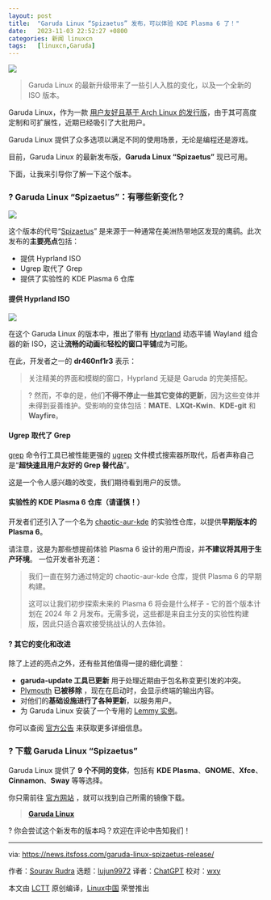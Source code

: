 ```yaml
---
layout: post
title:	"Garuda Linux “Spizaetus” 发布，可以体验 KDE Plasma 6 了！"
date:	2023-11-03 22:52:27 +0800 
categories:	新闻 linuxcn 
tags:	[linuxcn,Garuda]
---
```



![](/Asserts/Images//attachment/album/202311/03/225157jllf15lmeqehhhip.jpg)



> 
> Garuda Linux 的最新升级带来了一些引人入胜的变化，以及一个全新的 ISO 版本。
> 
> 
> 


Garuda Linux，作为一款 [用户友好且基于 Arch Linux 的发行版](https://itsfoss.com/arch-based-linux-distros/)，由于其可高度定制和可扩展性，近期已经吸引了大批用户。


Garuda Linux 提供了众多选项以满足不同的使用场景，无论是编程还是游戏。


目前，Garuda Linux 的最新发布版，**Garuda Linux “Spizaetus”** 现已可用。


下面，让我来引导你了解一下这个版本。


### ? Garuda Linux “Spizaetus”：有哪些新变化？


![](/Asserts/Images//attachment/album/202311/03/225227sxdwrp5rrdzale00.png)


这个版本的代号“[Spizaetus](https://en.wikipedia.org/wiki/Spizaetus)” 是来源于一种通常在美洲热带地区发现的鹰鹞。此次发布的**主要亮点**包括：


* 提供 Hyprland ISO
* Ugrep 取代了 Grep
* 提供了实验性的 KDE Plasma 6 仓库


#### 提供 Hyprland ISO


![](/Asserts/Images//attachment/album/202311/03/225228yljls041s4ss1smm.png)


在这个 Garuda Linux 的版本中，推出了带有 [Hyprland](https://hyprland.org/) 动态平铺 Wayland 组合器的新 ISO，这让**流畅的动画**和**轻松的窗口平铺**成为可能。


在此，开发者之一的 **dr460nf1r3** 表示：



> 
> 关注精美的界面和模糊的窗口，Hyprland 无疑是 Garuda 的完美搭配。
> 
> 
> 



> 
> ? 然而，不幸的是，他们**不得不停止一些其它变体的更新**，因为这些变体并未得到妥善维护。受影响的变体包括：**MATE**、**LXQt-Kwin**、**KDE-git** 和 **Wayfire**。
> 
> 
> 


#### Ugrep 取代了 Grep


[grep](https://en.wikipedia.org/wiki/Grep) 命令行工具已被性能更强的 [ugrep](https://ugrep.com/) 文件模式搜索器所取代，后者声称自己是“**超快速且用户友好的 Grep 替代品**”。


这是一个令人感兴趣的改变，我们期待看到用户的反馈。


#### 实验性的 KDE Plasma 6 仓库（请谨慎！）


开发者们还引入了一个名为 [chaotic-aur-kde](https://forum.garudalinux.org/t/kde-6-repository-testing/31442) 的实验性仓库，以提供**早期版本的 Plasma 6**。


请注意，这是为那些想提前体验 Plasma 6 设计的用户而设，并**不建议将其用于生产环境**。 一位开发者补充道：



> 
> 我们一直在努力通过特定的 chaotic-aur-kde 仓库，提供 Plasma 6 的早期构建。
> 
> 
> 这可以让我们初步探索未来的 Plasma 6 将会是什么样子 - 它的首个版本计划在 2024 年 2 月发布。无需多说，这些都是来自主分支的实验性构建版，因此只适合喜欢接受挑战认的人去体验。
> 
> 
> 


#### ?️ 其它的变化和改进


除了上述的亮点之外，还有些其他值得一提的细化调整：


* **garuda-update 工具已更新** 用于处理近期由于包名称变更引发的冲突。
* [Plymouth](https://wiki.archlinux.org/title/plymouth) **已被移除** ，现在在启动时，会显示终端的输出内容。
* 对他们的**基础设施进行了各种更新**，以服务用户。
* 为 Garuda Linux 安装了一个专用的 [Lemmy 实例](https://lemmy.garudalinux.org/)。


你可以查阅 [官方公告](https://forum.garudalinux.org/t/garuda-linux-spizaetus-231029/31843) 来获取更多详细信息。


### ? 下载 Garuda Linux “Spizaetus”


Garuda Linux 提供了 **9 个不同的变体**，包括有 **KDE Plasma**、**GNOME**、**Xfce**、**Cinnamon**、**Sway** 等等选择。


你只需前往 [官方网站](https://garudalinux.org/downloads) ，就可以找到自己所需的镜像下载。



> 
> **[Garuda Linux](https://garudalinux.org/downloads)**
> 
> 
> 


? 你会尝试这个新发布的版本吗？欢迎在评论中告知我们！




---


via: <https://news.itsfoss.com/garuda-linux-spizaetus-release/>


作者：[Sourav Rudra](https://news.itsfoss.com/author/sourav/) 选题：[lujun9972](https://github.com/lujun9972) 译者：[ChatGPT](https://linux.cn/lctt/ChatGPT) 校对：[wxy](https://github.com/wxy)


本文由 [LCTT](https://github.com/LCTT/TranslateProject) 原创编译，[Linux中国](https://linux.cn/) 荣誉推出

